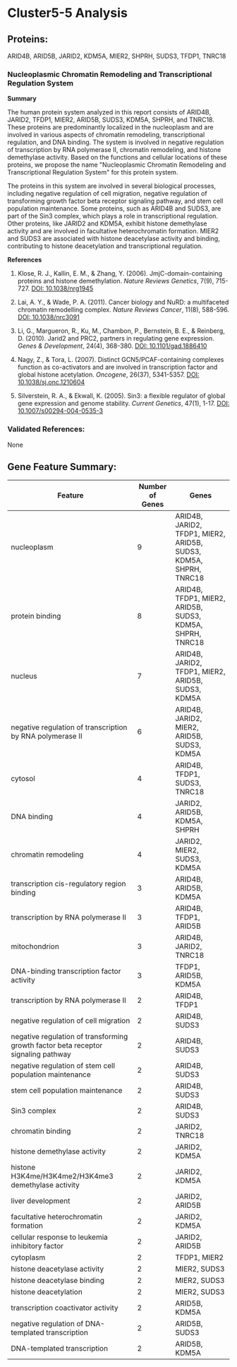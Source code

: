 # Cluster5-5 Analysis

## Proteins: 

ARID4B, ARID5B, JARID2, KDM5A, MIER2, SHPRH, SUDS3, TFDP1, TNRC18

### Nucleoplasmic Chromatin Remodeling and Transcriptional Regulation System

**Summary**

The human protein system analyzed in this report consists of ARID4B, JARID2, TFDP1, MIER2, ARID5B, SUDS3, KDM5A, SHPRH, and TNRC18. These proteins are predominantly localized in the nucleoplasm and are involved in various aspects of chromatin remodeling, transcriptional regulation, and DNA binding. The system is involved in negative regulation of transcription by RNA polymerase II, chromatin remodeling, and histone demethylase activity. Based on the functions and cellular locations of these proteins, we propose the name "Nucleoplasmic Chromatin Remodeling and Transcriptional Regulation System" for this protein system.

The proteins in this system are involved in several biological processes, including negative regulation of cell migration, negative regulation of transforming growth factor beta receptor signaling pathway, and stem cell population maintenance. Some proteins, such as ARID4B and SUDS3, are part of the Sin3 complex, which plays a role in transcriptional regulation. Other proteins, like JARID2 and KDM5A, exhibit histone demethylase activity and are involved in facultative heterochromatin formation. MIER2 and SUDS3 are associated with histone deacetylase activity and binding, contributing to histone deacetylation and transcriptional regulation.

**References**

1. Klose, R. J., Kallin, E. M., & Zhang, Y. (2006). JmjC-domain-containing proteins and histone demethylation. *Nature Reviews Genetics*, 7(9), 715-727. [DOI: 10.1038/nrg1945](https://doi.org/10.1038/nrg1945)

2. Lai, A. Y., & Wade, P. A. (2011). Cancer biology and NuRD: a multifaceted chromatin remodelling complex. *Nature Reviews Cancer*, 11(8), 588-596. [DOI: 10.1038/nrc3091](https://doi.org/10.1038/nrc3091)

3. Li, G., Margueron, R., Ku, M., Chambon, P., Bernstein, B. E., & Reinberg, D. (2010). Jarid2 and PRC2, partners in regulating gene expression. *Genes & Development*, 24(4), 368-380. [DOI: 10.1101/gad.1886410](https://doi.org/10.1101/gad.1886410)

4. Nagy, Z., & Tora, L. (2007). Distinct GCN5/PCAF-containing complexes function as co-activators and are involved in transcription factor and global histone acetylation. *Oncogene*, 26(37), 5341-5357. [DOI: 10.1038/sj.onc.1210604](https://doi.org/10.1038/sj.onc.1210604)

5. Silverstein, R. A., & Ekwall, K. (2005). Sin3: a flexible regulator of global gene expression and genome stability. *Current Genetics*, 47(1), 1-17. [DOI: 10.1007/s00294-004-0535-3](https://doi.org/10.1007/s00294-004-0535-3)

### Validated References: 

None





## Gene Feature Summary: 

| Feature | Number of Genes | Genes |
| --- | --- | --- |
| nucleoplasm | 9 | ARID4B, JARID2, TFDP1, MIER2, ARID5B, SUDS3, KDM5A, SHPRH, TNRC18 |
| protein binding | 8 | ARID4B, TFDP1, MIER2, ARID5B, SUDS3, KDM5A, SHPRH, TNRC18 |
| nucleus | 7 | ARID4B, JARID2, TFDP1, MIER2, ARID5B, SUDS3, KDM5A |
| negative regulation of transcription by RNA polymerase II | 6 | ARID4B, JARID2, MIER2, ARID5B, SUDS3, KDM5A |
| cytosol | 4 | ARID4B, TFDP1, SUDS3, TNRC18 |
| DNA binding | 4 | JARID2, ARID5B, KDM5A, SHPRH |
| chromatin remodeling | 4 | JARID2, MIER2, SUDS3, KDM5A |
| transcription cis-regulatory region binding | 3 | ARID4B, ARID5B, KDM5A |
|  transcription by RNA polymerase II | 3 | ARID4B, TFDP1, ARID5B |
| mitochondrion | 3 | ARID4B, JARID2, TNRC18 |
|  DNA-binding transcription factor activity | 3 | TFDP1, ARID5B, KDM5A |
| transcription by RNA polymerase II | 2 | ARID4B, TFDP1 |
| negative regulation of cell migration | 2 | ARID4B, SUDS3 |
| negative regulation of transforming growth factor beta receptor signaling pathway | 2 | ARID4B, SUDS3 |
| negative regulation of stem cell population maintenance | 2 | ARID4B, SUDS3 |
|  stem cell population maintenance | 2 | ARID4B, SUDS3 |
| Sin3 complex | 2 | ARID4B, SUDS3 |
| chromatin binding | 2 | JARID2, TNRC18 |
| histone demethylase activity | 2 | JARID2, KDM5A |
| histone H3K4me/H3K4me2/H3K4me3 demethylase activity | 2 | JARID2, KDM5A |
| liver development | 2 | JARID2, ARID5B |
| facultative heterochromatin formation | 2 | JARID2, KDM5A |
| cellular response to leukemia inhibitory factor | 2 | JARID2, ARID5B |
| cytoplasm | 2 | TFDP1, MIER2 |
| histone deacetylase activity | 2 | MIER2, SUDS3 |
| histone deacetylase binding | 2 | MIER2, SUDS3 |
| histone deacetylation | 2 | MIER2, SUDS3 |
| transcription coactivator activity | 2 | ARID5B, KDM5A |
| negative regulation of DNA-templated transcription | 2 | ARID5B, SUDS3 |
|  DNA-templated transcription | 2 | ARID5B, KDM5A |

